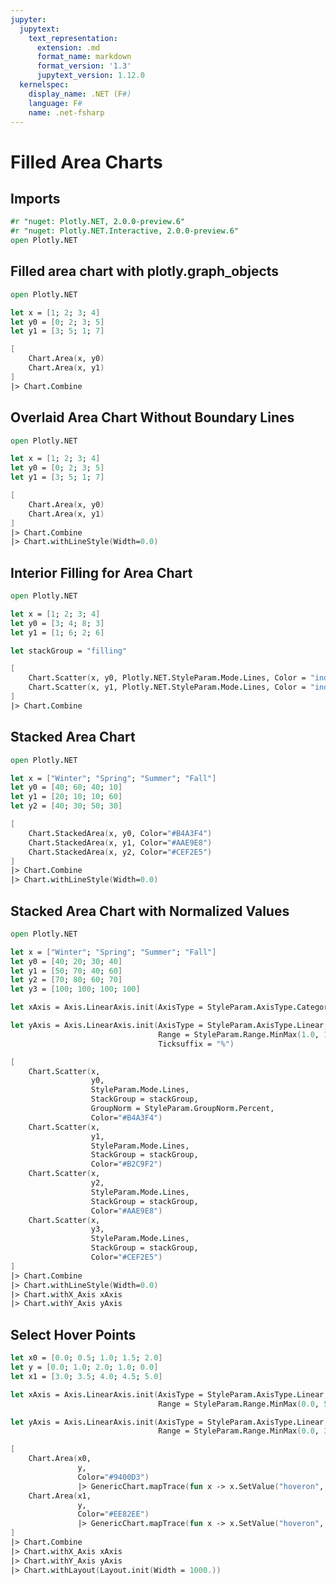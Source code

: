 ```yaml
---
jupyter:
  jupytext:
    text_representation:
      extension: .md
      format_name: markdown
      format_version: '1.3'
      jupytext_version: 1.12.0
  kernelspec:
    display_name: .NET (F#)
    language: F#
    name: .net-fsharp
---
```


# Filled Area Charts


## Imports

```fsharp dotnet_interactive={"language": "fsharp"}
#r "nuget: Plotly.NET, 2.0.0-preview.6"
#r "nuget: Plotly.NET.Interactive, 2.0.0-preview.6"
open Plotly.NET
```

## Filled area chart with plotly.graph_objects

```fsharp dotnet_interactive={"language": "fsharp"}
open Plotly.NET

let x = [1; 2; 3; 4]
let y0 = [0; 2; 3; 5]
let y1 = [3; 5; 1; 7]

[
    Chart.Area(x, y0) 
    Chart.Area(x, y1)
] 
|> Chart.Combine
```

## Overlaid Area Chart Without Boundary Lines

```fsharp dotnet_interactive={"language": "fsharp"}
open Plotly.NET

let x = [1; 2; 3; 4]
let y0 = [0; 2; 3; 5]
let y1 = [3; 5; 1; 7]

[
    Chart.Area(x, y0) 
    Chart.Area(x, y1)
] 
|> Chart.Combine
|> Chart.withLineStyle(Width=0.0)
```

## Interior Filling for Area Chart

```fsharp dotnet_interactive={"language": "fsharp"}
open Plotly.NET

let x = [1; 2; 3; 4]
let y0 = [3; 4; 8; 3]
let y1 = [1; 6; 2; 6]

let stackGroup = "filling"

[
    Chart.Scatter(x, y0, Plotly.NET.StyleParam.Mode.Lines, Color = "indigo")
    Chart.Scatter(x, y1, Plotly.NET.StyleParam.Mode.Lines, Color = "indigo") |> GenericChart.mapTrace(fun x -> x.SetValue("fill", "tonexty"); x)
]
|> Chart.Combine


```

## Stacked Area Chart

```fsharp dotnet_interactive={"language": "fsharp"}
open Plotly.NET

let x = ["Winter"; "Spring"; "Summer"; "Fall"]
let y0 = [40; 60; 40; 10]
let y1 = [20; 10; 10; 60]
let y2 = [40; 30; 50; 30]

[
    Chart.StackedArea(x, y0, Color="#B4A3F4") 
    Chart.StackedArea(x, y1, Color="#AAE9E8")
    Chart.StackedArea(x, y2, Color="#CEF2E5")
] 
|> Chart.Combine
|> Chart.withLineStyle(Width=0.0)
```

## Stacked Area Chart with Normalized Values

```fsharp dotnet_interactive={"language": "fsharp"}
open Plotly.NET

let x = ["Winter"; "Spring"; "Summer"; "Fall"]
let y0 = [40; 20; 30; 40]
let y1 = [50; 70; 40; 60]
let y2 = [70; 80; 60; 70]
let y3 = [100; 100; 100; 100]

let xAxis = Axis.LinearAxis.init(AxisType = StyleParam.AxisType.Category)

let yAxis = Axis.LinearAxis.init(AxisType = StyleParam.AxisType.Linear,
                                 Range = StyleParam.Range.MinMax(1.0, 100.0),
                                 Ticksuffix = "%")

[
    Chart.Scatter(x, 
                  y0, 
                  StyleParam.Mode.Lines,
                  StackGroup = stackGroup,
                  GroupNorm = StyleParam.GroupNorm.Percent,
                  Color="#B4A3F4")
    Chart.Scatter(x, 
                  y1, 
                  StyleParam.Mode.Lines,
                  StackGroup = stackGroup,
                  Color="#B2C9F2")
    Chart.Scatter(x, 
                  y2, 
                  StyleParam.Mode.Lines,
                  StackGroup = stackGroup,
                  Color="#AAE9E8")
    Chart.Scatter(x, 
                  y3, 
                  StyleParam.Mode.Lines,
                  StackGroup = stackGroup,
                  Color="#CEF2E5")
] 
|> Chart.Combine
|> Chart.withLineStyle(Width=0.0)
|> Chart.withX_Axis xAxis
|> Chart.withY_Axis yAxis
```

## Select Hover Points

```fsharp dotnet_interactive={"language": "fsharp"}
let x0 = [0.0; 0.5; 1.0; 1.5; 2.0]
let y = [0.0; 1.0; 2.0; 1.0; 0.0]
let x1 = [3.0; 3.5; 4.0; 4.5; 5.0]

let xAxis = Axis.LinearAxis.init(AxisType = StyleParam.AxisType.Linear,
                                 Range = StyleParam.Range.MinMax(0.0, 5.2))

let yAxis = Axis.LinearAxis.init(AxisType = StyleParam.AxisType.Linear,
                                 Range = StyleParam.Range.MinMax(0.0, 3.0))

[
    Chart.Area(x0, 
               y, 
               Color="#9400D3")
               |> GenericChart.mapTrace(fun x -> x.SetValue("hoveron", "points+fills"); x.SetValue("text", "Points + Fills"); x.SetValue("hoverinfo", "text+x+y"); x)
    Chart.Area(x1, 
               y, 
               Color="#EE82EE")
               |> GenericChart.mapTrace(fun x -> x.SetValue("hoveron", "points"); x.SetValue("text", "Points only"); x.SetValue("hoverinfo", "text+x+y"); x)
] 
|> Chart.Combine
|> Chart.withX_Axis xAxis
|> Chart.withY_Axis yAxis
|> Chart.withLayout(Layout.init(Width = 1000.))
```
